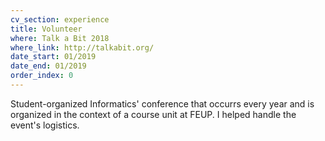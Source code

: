 ```yaml
---
cv_section: experience
title: Volunteer
where: Talk a Bit 2018
where_link: http://talkabit.org/
date_start: 01/2019
date_end: 01/2019
order_index: 0
---
```


Student-organized Informatics' conference that occurrs every year and is organized in the context of a course unit at FEUP.
I helped handle the event's logistics.

